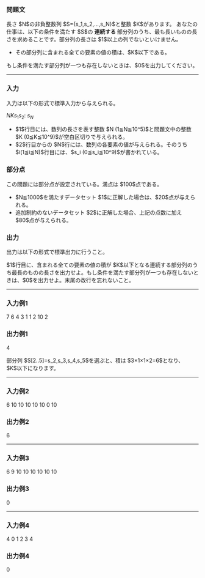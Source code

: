 
<div>

<div>

<div>

<section>

### **問題文**

<p>
長さ $N$の非負整数列 $S={s_1,s_2,...,s_N}$と整数 $K$があります。
あなたの仕事は、以下の条件を満たす $S$の 
	
<strong>
連続する
</strong>
部分列のうち、最も長いものの長さを求めることです。部分列の長さは $1$以上の列でないといけません。

</p>

<ul>

<li>
その部分列に含まれる全ての要素の値の積は、$K$以下である。
</li>

</ul>

<p>
もし条件を満たす部分列が一つも存在しないときは、$0$を出力してください。
</p>

</section>

</div>

---

<div>

<div>

<section>

### **入力**

<p>
入力は以下の形式で標準入力から与えられる。
</p>

<div>

$N$$K$$s_1$$s_2$:
$s_N$
</div>

<ul>

<li>
$1$行目には、数列の長さを表す整数 $N (1≦N≦10^5)$と問題文中の整数 $K (0≦K≦10^9)$が空白区切りで与えられる。
</li>

<li>
$2$行目からの $N$行には、数列の各要素の値が与えられる。そのうち $i(1≦i≦N)$行目には、$s_i (0≦s_i≦10^9)$が書かれている。
</li>

</ul>

</section>

</div>

<div>

<section>

### **部分点**

<p>
この問題には部分点が設定されている。満点は $100$点である。
</p>

<ul>

<li>
$N≦1000$を満たすデータセット $1$に正解した場合は、$20$点が与えられる。
</li>

<li>
追加制約のないデータセット $2$に正解した場合、上記の点数に加え $80$点が与えられる。
</li>

</ul>

</section>

</div>

<div>

<section>

### **出力**

<p>
出力は以下の形式で標準出力に行うこと。
</p>

<p>
$1$行目に、含まれる全ての要素の値の積が $K$以下となる連続する部分列のうち最長のものの長さを出力せよ。もし条件を満たす部分列が一つも存在しないときは、$0$を出力せよ。末尾の改行を忘れないこと。
</p>

</section>

</div>

</div>

---

<div>

<section>

### **入力例1**

<div>

7 6
4
3
1
1
2
10
2

</div>

</section>

</div>

<div>

<section>

### **出力例1**

<div>

4

</div>

<p>
部分列 $S[2..5]=s_2,s_3,s_4,s_5$を選ぶと、積は $3×1×1×2=6$となり、$K$以下になります。
</p>

</section>

</div>

---

<div>

<section>

### **入力例2**

<div>

6 10
10
10
10
10
0
10

</div>

</section>

</div>

<div>

<section>

### **出力例2**

<div>

6

</div>

</section>

</div>

---

<div>

<section>

### **入力例3**

<div>

6 9
10
10
10
10
10
10

</div>

</section>

</div>

<div>

<section>

### **出力例3**

<div>

0

</div>

</section>

</div>

---

<div>

<section>

### **入力例4**

<div>

4 0
1
2
3
4

</div>

</section>

</div>

<div>

<section>

### **出力例4**

<div>

0

</div>

</section>

</div>

</div>

</div>
